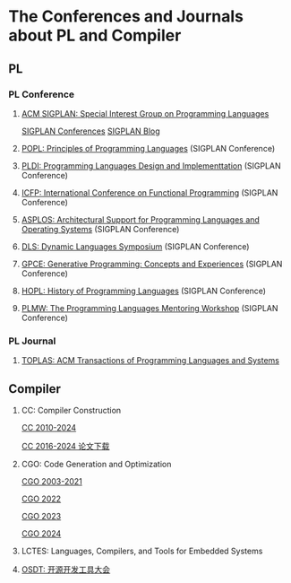# The Conferences and Journals about PL and Compiler

## PL

### PL Conference

1. [ACM SIGPLAN: Special Interest Group on Programming Languages](https://sigplan.org/)

   [SIGPLAN Conferences](https://sigplan.org/Conferences/)  [SIGPLAN Blog](https://blog.sigplan.org/)

2. [POPL: Principles of Programming Languages](https://sigplan.org/Conferences/POPL/) (SIGPLAN Conference)

3. [PLDI: Programming Languages Design and Implementtation](https://sigplan.org/Conferences/PLDI/) (SIGPLAN Conference)

4. [ICFP: International Conference on Functional Programming](https://sigplan.org/Conferences/ICFP/) (SIGPLAN Conference)

5. [ASPLOS: Architectural Support for Programming Languages and Operating Systems](https://sigplan.org/Conferences/ASPLOS/) (SIGPLAN Conference)

6. [DLS: Dynamic Languages Symposium](https://sigplan.org/Conferences/DLS/) (SIGPLAN Conference)

7. [GPCE: Generative Programming: Concepts and Experiences](https://program-transformation.org/Gpce) (SIGPLAN Conference)

8. [HOPL: History of Programming Languages](https://hopl4.sigplan.org/) (SIGPLAN Conference)

9. [PLMW: The Programming Languages Mentoring Workshop](https://sigplan.org/Conferences/PLMW/) (SIGPLAN Conference)

### PL Journal

1. [TOPLAS: ACM Transactions of Programming Languages and Systems](https://dl.acm.org/journal/toplas)

## Compiler

1. CC: Compiler Construction

   [CC 2010-2024](https://conf.researchr.org/series/CC/)

   [CC 2016-2024 论文下载](https://dl.acm.org/conference/cc)

2. CGO: Code Generation and Optimization

   [CGO 2003-2021](https://conf.researchr.org/info/cgo-2022/previous-cgos)

   [CGO 2022](https://conf.researchr.org/home/cgo-2022)

   [CGO 2023](https://conf.researchr.org/home/cgo-2023)

   [CGO 2024](https://conf.researchr.org/home/cgo-2024)

3. LCTES: Languages, Compilers, and Tools for Embedded Systems

4. [OSDT: 开源开发工具大会](https://hellogcc.github.io/)